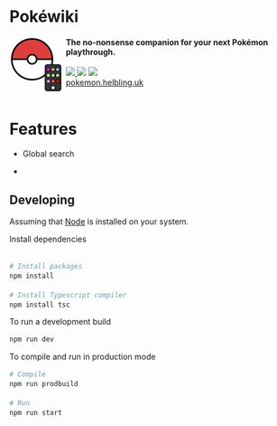 # Pokéwiki

<img align="left" width="100" height="100" src="./public/favicon.png" style="padding-bottom: 20px;">
<h4>The no-nonsense companion for your next Pokémon playthrough.</h4>
<a href="https://vercel.com/"><img src="https://img.shields.io/badge/vercel-%23000000.svg?style=for-the-badge&logo=vercel&logoColor=white">
<a href="https://github.com/helblingjoel/pokewiki/commits/main"><img src="https://badgen.net/github/commits/helblingjoel/pokewiki/main"></a>
<a href="https://github.com/helblingjoel/pokewiki/commits/main"><img src="https://badgen.net/github/last-commit/helblingjoel/pokewiki/main"></a>
<div/>
<a href="https://pokemon.helbling.uk">pokemon.helbling.uk</a>

</br>

</br>

# Features

- Global search

-

## Developing

Assuming that <a href="https://nodejs.org/en/">Node</a> is installed on your system.

Install dependencies

```sh

# Install packages
npm install

# Install Typescript compiler
npm install tsc
```

To run a development build

```sh
npm run dev
```

To compile and run in production mode

```sh
# Compile
npm run prodbuild

# Run
npm run start
```
